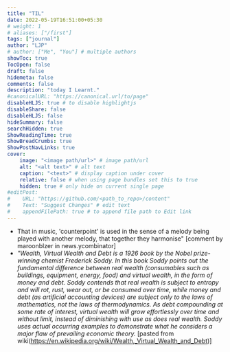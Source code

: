 ```yaml
---
title: "TIL"
date: 2022-05-19T16:51:00+05:30
# weight: 1
# aliases: ["/first"]
tags: ["journal"]
author: "LJP"
# author: ["Me", "You"] # multiple authors
showToc: true
TocOpen: false
draft: false
hidemeta: false
comments: false
description: "today I Learnt."
#canonicalURL: "https://canonical.url/to/page"
disableHLJS: true # to disable highlightjs
disableShare: false
disableHLJS: false
hideSummary: false
searchHidden: true
ShowReadingTime: true
ShowBreadCrumbs: true
ShowPostNavLinks: true
cover:
    image: "<image path/url>" # image path/url
    alt: "<alt text>" # alt text
    caption: "<text>" # display caption under cover
    relative: false # when using page bundles set this to true
    hidden: true # only hide on current single page
#editPost:
#    URL: "https://github.com/<path_to_repo>/content"
#    Text: "Suggest Changes" # edit text
#    appendFilePath: true # to append file path to Edit link
---
```

* That in music, 'counterpoint' is used in the sense of a melody being played with another melody, that together they harmonise" [comment by maroonblzer in news.ycombinator]
* *"Wealth, Virtual Wealth and Debt is a 1926 book by the Nobel prize-winning chemist Frederick Soddy. In this book Soddy points out the fundamental difference between real wealth (consumables such as buildings, equipment, energy, food) and virtual wealth, in the form of money and debt. Soddy contends that real wealth is subject to entropy and will rot, rust, wear out, or be consumed over time, while money and debt (as artificial accounting devices) are subject only to the laws of mathematics, not the laws of thermodynamics. As debt compounding at some rate of interest, virtual wealth will grow effortlessly over time and without limit, instead of diminishing with use as does real wealth. Soddy uses actual occurring examples to demonstrate what he considers a major flaw of prevailing economic theory.* [pasted from wiki(https://en.wikipedia.org/wiki/Wealth,_Virtual_Wealth_and_Debt)]




